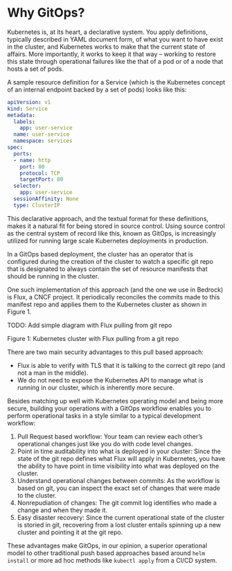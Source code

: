 # Why GitOps?

Kubernetes is, at its heart, a declarative system.  You apply definitions, typically described in YAML document form, of what you want to have exist in the cluster, and Kubernetes works to make that the current state of affairs.  More importantly, it works to keep it that way – working to restore this state through operational failures like the that of a pod or of a node that hosts a set of pods.

A sample resource definition for a Service (which is the Kubernetes concept of an internal endpoint backed by a set of pods) looks like this:

```yaml
apiVersion: v1
kind: Service
metadata:
  labels:
    app: user-service
  name: user-service
  namespace: services
spec:
  ports:
  - name: http
    port: 80
    protocol: TCP
    targetPort: 80
  selector:
    app: user-service
  sessionAffinity: None
  type: ClusterIP
```

This declarative approach, and the textual format for these definitions, makes it a natural fit for being stored in source control. Using source control as the central system of record like this, known as GitOps, is increasingly utilized for running large scale Kubernetes deployments in production.

In a GitOps based deployment, the cluster has an operator that is configured during the creation of the cluster to watch a specific git repo that is designated to always contain the set of resource manifests that should be running in the cluster.

One such implementation of this approach (and the one we use in Bedrock) is Flux, a CNCF project. It periodically reconciles the commits made to this manifest repo and applies them to the Kubernetes cluster as shown in Figure 1.

TODO: Add simple diagram with Flux pulling from git repo

Figure 1: Kubernetes cluster with Flux pulling from a git repo

There are two main security advantages to this pull based approach:
* Flux is able to verify with TLS that it is talking to the correct git repo (and not a man in the middle).
* We do not need to expose the Kubernetes API to manage what is running in our cluster, which is inherently more secure.

Besides matching up well with Kubernetes operating model and being more secure, building your operations with a GitOps workflow enables you to perform operational tasks in a style similar to a typical development workflow:

1. Pull Request based workflow: Your team can review each other’s operational changes just like you do with code level changes.
2. Point in time auditability into what is deployed in your cluster: Since the state of the git repo defines what Flux will apply in Kubernetes, you have the ability to have point in time visibility into what was deployed on the cluster.
3. Understand operational changes between commits: As the workflow is based on git, you can inspect the exact set of changes that were made to the cluster.
4. Nonrepudiation of changes: The git commit log identifies who made a change and when they made it.
5. Easy disaster recovery: Since the current operational state of the cluster is storied in git, recovering from a lost cluster entails spinning up a new cluster and pointing it at the git repo.

These advantages make GitOps, in our opinion, a superior operational model to other traditional push based approaches based around `helm install` or more ad hoc methods like `kubectl apply` from a CI/CD system.
